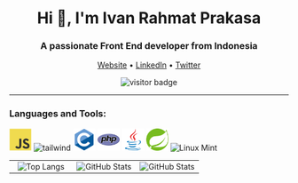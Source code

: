 <h1 align="center">Hi 👋, I'm Ivan Rahmat Prakasa</h1>
<h3 align="center">A passionate Front End developer from Indonesia</h3>

<p align="center">
  <a href="[link-website-anda]">Website</a> •
  <a href="https://www.linkedin.com/in/ivan-rahmat-prakasa-450737308">LinkedIn</a> •
  <a href="https://twitter.com/[username-twitter-anda]">Twitter</a>
</p>

<div align="center">
  <img src="https://komarev.com/ghpvc/?username=Ivanrhmt77&color=blue" alt="visitor badge"/>
</div>

---

### Languages and Tools:
<p align="left">
  <img src="https://raw.githubusercontent.com/devicons/devicon/master/icons/javascript/javascript-original.svg" alt="JavaScript" width="40" height="40"/>
  <img src="https://www.vectorlogo.zone/logos/tailwindcss/tailwindcss-icon.svg" alt="tailwind" width="40" height="40"/> 
  <img src="https://raw.githubusercontent.com/devicons/devicon/master/icons/c/c-original.svg" alt="C" width="40" height="40"/>
  <img src="https://raw.githubusercontent.com/devicons/devicon/master/icons/php/php-original.svg" alt="PHP" width="40" height="40"/>
  <img src="https://raw.githubusercontent.com/devicons/devicon/master/icons/java/java-original.svg" alt="Java" width="40" height="40"/>
  <img src="https://raw.githubusercontent.com/devicons/devicon/master/icons/spring/spring-original.svg" alt="Spring Boot" width="40" height="40"/>
  <img src="https://upload.wikimedia.org/wikipedia/commons/3/3f/Linux_Mint_logo_without_wordmark.svg" alt="Linux Mint" width="40" height="40"/>
</p>

<table style="width: 100%; border: none;">
  <tr>
    <td style="width: 33%; border: none; text-align: center;">
      <img src="https://github-readme-stats.vercel.app/api/top-langs/?username=Ivanrhmt77" alt="Top Langs" style="width: 100%;"/>
    </td>
    <td style="width: 33%; border: none; text-align: center;">
      <img src="https://github-readme-stats.vercel.app/api?username=Ivanrhmt77&show_icons=true&locale=en" alt="GitHub Stats" style="width: 100%;"/>
    </td>
    <td style="width: 33%; border: none; text-align: center;">
      <img src="https://github-readme-streak-stats.herokuapp.com/?user=Ivanrhmt77" alt="GitHub Stats" style="width: 100%;"/>
    </td>
  </tr>
</table>
